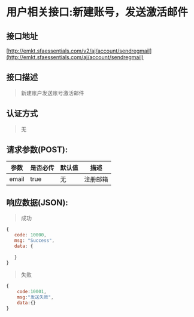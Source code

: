 # 用户相关接口:新建账号，发送激活邮件

## 接口地址

[http://emkt.sfaessentials.com/v2/aj/account/sendregmail](http://emkt.sfaessentials.com/aj/account/sendregmail)

## 接口描述

> 新建账户发送账号激活邮件

## 认证方式

> 无

## 请求参数(POST):

| 参数 | 是否必传 | 默认值 |  描述 | 
| ---- | ----- | ----- | ----- | 
| email | true | 无 | 注册邮箱 | 


## 响应数据(JSON):
> 成功

```javascript
{
   code: 10000,
   msg: "Success",
   data: {
      
   }
}
```
> 失败 

```javascript
{
    code:10001,
    msg:"发送失败",
    data:{}
}
```
